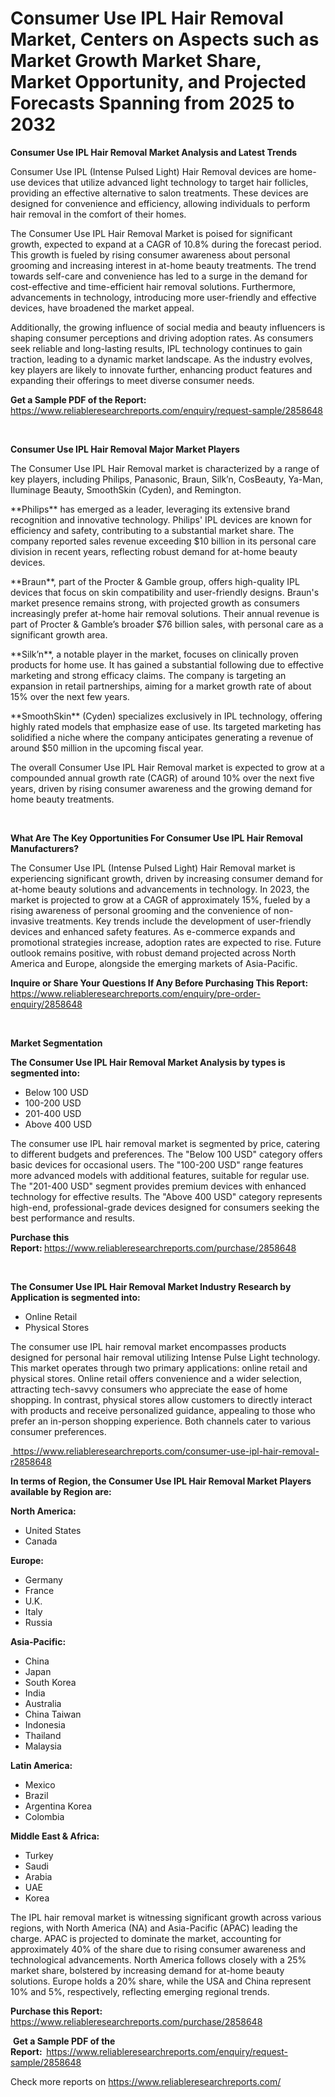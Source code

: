 <p><h1>Consumer Use IPL Hair Removal Market, Centers on Aspects such as Market Growth Market Share, Market Opportunity, and Projected Forecasts Spanning from 2025 to 2032</h1></p><p><strong>Consumer Use IPL Hair Removal Market Analysis and Latest Trends</strong></p>
<p><p>Consumer Use IPL (Intense Pulsed Light) Hair Removal devices are home-use devices that utilize advanced light technology to target hair follicles, providing an effective alternative to salon treatments. These devices are designed for convenience and efficiency, allowing individuals to perform hair removal in the comfort of their homes.</p><p>The Consumer Use IPL Hair Removal Market is poised for significant growth, expected to expand at a CAGR of 10.8% during the forecast period. This growth is fueled by rising consumer awareness about personal grooming and increasing interest in at-home beauty treatments. The trend towards self-care and convenience has led to a surge in the demand for cost-effective and time-efficient hair removal solutions. Furthermore, advancements in technology, introducing more user-friendly and effective devices, have broadened the market appeal.</p><p>Additionally, the growing influence of social media and beauty influencers is shaping consumer perceptions and driving adoption rates. As consumers seek reliable and long-lasting results, IPL technology continues to gain traction, leading to a dynamic market landscape. As the industry evolves, key players are likely to innovate further, enhancing product features and expanding their offerings to meet diverse consumer needs.</p></p>
<p><strong>Get a Sample PDF of the Report:&nbsp;</strong> <a href="https://www.reliableresearchreports.com/enquiry/request-sample/2858648?utm_campaign=3309&utm_medium=2&utm_source=Github&utm_content=ia&utm_term=12032025&utm_id=consumer-use-ipl-hair-removal">https://www.reliableresearchreports.com/enquiry/request-sample/2858648</a></p>
<p>&nbsp;</p>
<p><strong>Consumer Use IPL Hair Removal Major Market Players</strong></p>
<p><p>The Consumer Use IPL Hair Removal market is characterized by a range of key players, including Philips, Panasonic, Braun, Silk’n, CosBeauty, Ya-Man, Iluminage Beauty, SmoothSkin (Cyden), and Remington. </p><p>**Philips** has emerged as a leader, leveraging its extensive brand recognition and innovative technology. Philips' IPL devices are known for efficiency and safety, contributing to a substantial market share. The company reported sales revenue exceeding $10 billion in its personal care division in recent years, reflecting robust demand for at-home beauty devices.</p><p>**Braun**, part of the Procter & Gamble group, offers high-quality IPL devices that focus on skin compatibility and user-friendly designs. Braun's market presence remains strong, with projected growth as consumers increasingly prefer at-home hair removal solutions. Their annual revenue is part of Procter & Gamble’s broader $76 billion sales, with personal care as a significant growth area.</p><p>**Silk’n**, a notable player in the market, focuses on clinically proven products for home use. It has gained a substantial following due to effective marketing and strong efficacy claims. The company is targeting an expansion in retail partnerships, aiming for a market growth rate of about 15% over the next few years.</p><p>**SmoothSkin** (Cyden) specializes exclusively in IPL technology, offering highly rated models that emphasize ease of use. Its targeted marketing has solidified a niche where the company anticipates generating a revenue of around $50 million in the upcoming fiscal year.</p><p>The overall Consumer Use IPL Hair Removal market is expected to grow at a compounded annual growth rate (CAGR) of around 10% over the next five years, driven by rising consumer awareness and the growing demand for home beauty treatments.</p></p>
<p>&nbsp;</p>
<p><strong>What Are The Key Opportunities For Consumer Use IPL Hair Removal Manufacturers?</strong></p>
<p><p>The Consumer Use IPL (Intense Pulsed Light) Hair Removal market is experiencing significant growth, driven by increasing consumer demand for at-home beauty solutions and advancements in technology. In 2023, the market is projected to grow at a CAGR of approximately 15%, fueled by a rising awareness of personal grooming and the convenience of non-invasive treatments. Key trends include the development of user-friendly devices and enhanced safety features. As e-commerce expands and promotional strategies increase, adoption rates are expected to rise. Future outlook remains positive, with robust demand projected across North America and Europe, alongside the emerging markets of Asia-Pacific.</p></p>
<p><strong>Inquire or Share Your Questions If Any Before Purchasing This Report:</strong> <a href="https://www.reliableresearchreports.com/enquiry/pre-order-enquiry/2858648?utm_campaign=3309&utm_medium=2&utm_source=Github&utm_content=ia&utm_term=12032025&utm_id=consumer-use-ipl-hair-removal">https://www.reliableresearchreports.com/enquiry/pre-order-enquiry/2858648</a></p>
<p>&nbsp;</p>
<p><strong>Market Segmentation</strong></p>
<p><strong>The Consumer Use IPL Hair Removal Market Analysis by types is segmented into:</strong></p>
<p><ul><li>Below 100 USD</li><li>100-200 USD</li><li>201-400 USD</li><li>Above 400 USD</li></ul></p>
<p><p>The consumer use IPL hair removal market is segmented by price, catering to different budgets and preferences. The "Below 100 USD" category offers basic devices for occasional users. The "100-200 USD" range features more advanced models with additional features, suitable for regular use. The "201-400 USD" segment provides premium devices with enhanced technology for effective results. The "Above 400 USD" category represents high-end, professional-grade devices designed for consumers seeking the best performance and results.</p></p>
<p><strong>Purchase this Report:&nbsp;</strong><a href="https://www.reliableresearchreports.com/purchase/2858648?utm_campaign=3309&utm_medium=2&utm_source=Github&utm_content=ia&utm_term=12032025&utm_id=consumer-use-ipl-hair-removal">https://www.reliableresearchreports.com/purchase/2858648</a></p>
<p>&nbsp;</p>
<p><strong>The Consumer Use IPL Hair Removal Market Industry Research by Application is segmented into:</strong></p>
<p><ul><li>Online Retail</li><li>Physical Stores</li></ul></p>
<p><p>The consumer use IPL hair removal market encompasses products designed for personal hair removal utilizing Intense Pulse Light technology. This market operates through two primary applications: online retail and physical stores. Online retail offers convenience and a wider selection, attracting tech-savvy consumers who appreciate the ease of home shopping. In contrast, physical stores allow customers to directly interact with products and receive personalized guidance, appealing to those who prefer an in-person shopping experience. Both channels cater to various consumer preferences.</p></p>
<p><a href="https://www.reliableresearchreports.com/consumer-use-ipl-hair-removal-r2858648?utm_campaign=3309&utm_medium=2&utm_source=Github&utm_content=ia&utm_term=12032025&utm_id=consumer-use-ipl-hair-removal">&nbsp;https://www.reliableresearchreports.com/consumer-use-ipl-hair-removal-r2858648</a></p>
<p><strong>In terms of Region, the Consumer Use IPL Hair Removal Market Players available by Region are:</strong></p>
<p>
    <p> <strong> North America: </strong>
        <ul>
            <li>United States</li>
            <li>Canada</li>
        </ul>
        </p> 
    <p> <strong> Europe: </strong>
        <ul>
            <li>Germany</li>
            <li>France</li>
            <li>U.K.</li>
            <li>Italy</li>
            <li>Russia</li>
        </ul>
        </p> 
    <p> <strong> Asia-Pacific: </strong>
        <ul>
            <li>China</li>
            <li>Japan</li>
            <li>South Korea</li>
            <li>India</li>
            <li>Australia</li>
            <li>China Taiwan</li>
            <li>Indonesia</li>
            <li>Thailand</li>
            <li>Malaysia</li>
        </ul>
        </p> 
    <p> <strong> Latin America: </strong>
        <ul>
            <li>Mexico</li>
            <li>Brazil</li>
            <li>Argentina Korea</li>
            <li>Colombia</li>
        </ul>
        </p> 
    <p> <strong> Middle East & Africa: </strong>
        <ul>
            <li>Turkey</li>
            <li>Saudi</li>
            <li>Arabia</li>
            <li>UAE</li>
            <li>Korea</li>
        </ul>
    </p>
    </p>
<p><p>The IPL hair removal market is witnessing significant growth across various regions, with North America (NA) and Asia-Pacific (APAC) leading the charge. APAC is projected to dominate the market, accounting for approximately 40% of the share due to rising consumer awareness and technological advancements. North America follows closely with a 25% market share, bolstered by increasing demand for at-home beauty solutions. Europe holds a 20% share, while the USA and China represent 10% and 5%, respectively, reflecting emerging regional trends.</p></p>
<p><strong>Purchase this Report: </strong><a href="https://www.reliableresearchreports.com/purchase/2858648?utm_campaign=3309&utm_medium=2&utm_source=Github&utm_content=ia&utm_term=12032025&utm_id=consumer-use-ipl-hair-removal">https://www.reliableresearchreports.com/purchase/2858648</a></p>
<p>&nbsp;<strong>Get a Sample PDF of the Report:&nbsp;&nbsp;</strong><a href="https://www.reliableresearchreports.com/enquiry/request-sample/2858648?utm_campaign=3309&utm_medium=2&utm_source=Github&utm_content=ia&utm_term=12032025&utm_id=consumer-use-ipl-hair-removal">https://www.reliableresearchreports.com/enquiry/request-sample/2858648</a></p>
<p><strong></strong></p>
<p>Check more reports on <a href="https://www.reliableresearchreports.com/?utm_campaign=3309&utm_medium=2&utm_source=Github&utm_content=ia&utm_term=12032025&utm_id=consumer-use-ipl-hair-removal">https://www.reliableresearchreports.com/</a></p>